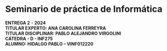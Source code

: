 # Seminario de práctica de Informática

**ENTREGA 2** - **2024**  
**TITULAR EXPERTO: ANA CAROLINA FERREYRA**  
**TITULAR DISCIPLINAR: PABLO ALEJANDRO VIRGOLINI**  
**CÁTEDRA - D - INF275**  
**ALUMNO: HIDALGO PABLO – VINF012220**

